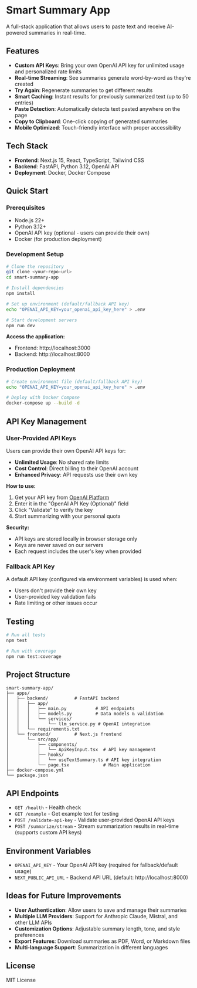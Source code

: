 # Smart Summary App

A full-stack application that allows users to paste text and receive AI-powered summaries in real-time.

## Features

- **Custom API Keys**: Bring your own OpenAI API key for unlimited usage and personalized rate limits
- **Real-time Streaming**: See summaries generate word-by-word as they're created
- **Try Again**: Regenerate summaries to get different results
- **Smart Caching**: Instant results for previously summarized text (up to 50 entries)
- **Paste Detection**: Automatically detects text pasted anywhere on the page
- **Copy to Clipboard**: One-click copying of generated summaries
- **Mobile Optimized**: Touch-friendly interface with proper accessibility

## Tech Stack

- **Frontend**: Next.js 15, React, TypeScript, Tailwind CSS
- **Backend**: FastAPI, Python 3.12, OpenAI API
- **Deployment**: Docker, Docker Compose

## Quick Start

### Prerequisites

- Node.js 22+
- Python 3.12+
- OpenAI API key (optional - users can provide their own)
- Docker (for production deployment)

### Development Setup

```bash
# Clone the repository
git clone <your-repo-url>
cd smart-summary-app

# Install dependencies
npm install

# Set up environment (default/fallback API key)
echo "OPENAI_API_KEY=your_openai_api_key_here" > .env

# Start development servers
npm run dev
```

**Access the application:**

- Frontend: http://localhost:3000
- Backend: http://localhost:8000

### Production Deployment

```bash
# Create environment file (default/fallback API key)
echo "OPENAI_API_KEY=your_openai_api_key_here" > .env

# Deploy with Docker Compose
docker-compose up --build -d
```

## API Key Management

### User-Provided API Keys

Users can provide their own OpenAI API keys for:

- **Unlimited Usage**: No shared rate limits
- **Cost Control**: Direct billing to their OpenAI account
- **Enhanced Privacy**: API requests use their own key

**How to use:**

1. Get your API key from [OpenAI Platform](https://platform.openai.com/api-keys)
2. Enter it in the "OpenAI API Key (Optional)" field
3. Click "Validate" to verify the key
4. Start summarizing with your personal quota

**Security:**

- API keys are stored locally in browser storage only
- Keys are never saved on our servers
- Each request includes the user's key when provided

### Fallback API Key

A default API key (configured via environment variables) is used when:

- Users don't provide their own key
- User-provided key validation fails
- Rate limiting or other issues occur

## Testing

```bash
# Run all tests
npm test

# Run with coverage
npm run test:coverage
```

## Project Structure

```
smart-summary-app/
├── apps/
│   ├── backend/          # FastAPI backend
│   │   ├── app/
│   │   │   ├── main.py           # API endpoints
│   │   │   ├── models.py         # Data models & validation
│   │   │   └── services/
│   │   │       └── llm_service.py # OpenAI integration
│   │   └── requirements.txt
│   └── frontend/         # Next.js frontend
│       └── src/app/
│           ├── components/
│           │   └── ApiKeyInput.tsx  # API key management
│           ├── hooks/
│           │   └── useTextSummary.ts # API key integration
│           └── page.tsx             # Main application
├── docker-compose.yml
└── package.json
```

## API Endpoints

- `GET /health` - Health check
- `GET /example` - Get example text for testing
- `POST /validate-api-key` - Validate user-provided OpenAI API keys
- `POST /summarize/stream` - Stream summarization results in real-time (supports custom API keys)

## Environment Variables

- `OPENAI_API_KEY` - Your OpenAI API key (required for fallback/default usage)
- `NEXT_PUBLIC_API_URL` - Backend API URL (default: http://localhost:8000)

## Ideas for Future Improvements

- **User Authentication**: Allow users to save and manage their summaries
- **Multiple LLM Providers**: Support for Anthropic Claude, Mistral, and other LLM APIs
- **Customization Options**: Adjustable summary length, tone, and style preferences
- **Export Features**: Download summaries as PDF, Word, or Markdown files
- **Multi-language Support**: Summarization in different languages

## License

MIT License
